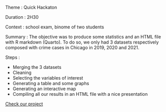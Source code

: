 Theme : Quick Hackaton

Duration : 2H30

Context : school exam, binome of two students

Summary : 
The objective was to produce some statistics and an HTML file with R markdown (Quarto).
To do so, we only had 3 datasets respectively composed with crime cases in Chicago in 2019, 2020 and 2021.

Steps :
- Merging the 3 datasets
- Cleaning
- Selecting the variables of interest
- Generating a table and some graphs
- Generating an interactive map
- Compiling all our results in an HTML file with a nice presentation

[Check our project](chicago-crimes-weber-pizzetta.html)
